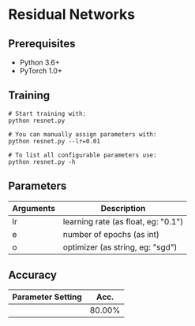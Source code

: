 # Residual Networks

## Prerequisites
- Python 3.6+
- PyTorch 1.0+

## Training
```
# Start training with: 
python resnet.py

# You can manually assign parameters with: 
python resnet.py --lr=0.01

# To list all configurable parameters use: 
python resnet.py -h
```
## Parameters
| Arguments  | Description |
| -----------| ----------- |
| lr         | learning rate (as float, eg: "0.1")   |
| e          | number of epochs (as int)             |
| o          | optimizer (as string, eg: "sgd")      |

## Accuracy
| Parameter Setting | Acc.        |
| ----------------- | ----------- |
|   <test>          |  80.00%     |
